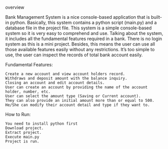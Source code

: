 
overview

Bank Management System is a nice console-based application that is built-in python. Basically, this system contains a python script (main.py) and a database file in the project file. This system is a simple console-based system so it is very easy to comprehend and use. Talking about the system, it includes all the fundamental features required in a bank. There is no login system as this is a mini project. Besides, this means the user can use all those available features easily without any restrictions. It’s too simple to use, the user can inspect the records of total bank account easily.

Fundamental Features:

    Create a new account and view account holders record.
    Withdraws and deposit amount with the balance inquiry.
    Closing an account and edit account details.
    User can create an account by providing the name of the account holder, number, etc.
    User can select the amount type (Saving or Current account).
    They can also provide an initial amount more than or equal to 500.
    He/She can modify their account detail and type if they want to.

How to Run:

    You need to install python first
    Download project.
    Extract project.
    Execute main.py
    Project is run.
